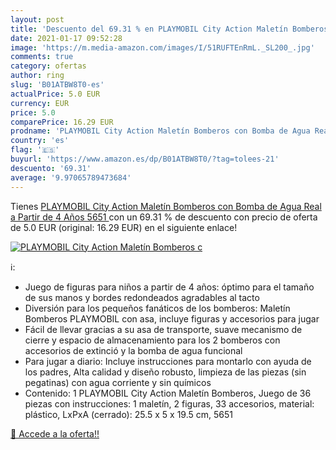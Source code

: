 ```yaml
---
layout: post
title: 'Descuento del 69.31 % en PLAYMOBIL City Action Maletín Bomberos c'
date: 2021-01-17 09:52:28
image: 'https://m.media-amazon.com/images/I/51RUFTEnRmL._SL200_.jpg'
comments: true
category: ofertas
author: ring
slug: 'B01ATBW8T0-es'
actualPrice: 5.0 EUR
currency: EUR
price: 5.0
comparePrice: 16.29 EUR
prodname: 'PLAYMOBIL City Action Maletín Bomberos con Bomba de Agua Real  a Partir de 4 Años  5651 '
country: 'es'
flag: '🇪🇸'
buyurl: 'https://www.amazon.es/dp/B01ATBW8T0/?tag=tolees-21'
descuento: '69.31'
average: '9.97065789473684'
---
```


Tienes [PLAYMOBIL City Action Maletín Bomberos con Bomba de Agua Real  a Partir de 4 Años  5651 ](https://www.amazon.es/dp/B01ATBW8T0/?tag=tolees-21) con un 69.31 % de descuento con precio de oferta de 5.0 EUR (original: 16.29 EUR) en el siguiente enlace!

[![PLAYMOBIL City Action Maletín Bomberos c](https://m.media-amazon.com/images/I/51RUFTEnRmL._SL200_.jpg)](https://www.amazon.es/dp/B01ATBW8T0/?tag=tolees-21)

ℹ️:

- Juego de figuras para niños a partir de 4 años: óptimo para el tamaño de sus manos y bordes redondeados agradables al tacto
- Diversión para los pequeños fanáticos de los bomberos: Maletín Bomberos PLAYMOBIL con asa, incluye figuras y accesorios para jugar
- Fácil de llevar gracias a su asa de transporte, suave mecanismo de cierre y espacio de almacenamiento para los 2 bomberos con accesorios de extinció y la bomba de agua funcional
- Para jugar a diario: Incluye instrucciones para montarlo con ayuda de los padres, Alta calidad y diseño robusto, limpieza de las piezas (sin pegatinas) con agua corriente y sin químicos
- Contenido: 1 PLAYMOBIL City Action Maletín Bomberos, Juego de 36 piezas con instrucciones: 1 maletín, 2 figuras, 33 accesorios, material: plástico, LxPxA (cerrado): 25.5 x 5 x 19.5 cm, 5651

[🛒 Accede a la oferta!!](https://www.amazon.es/dp/B01ATBW8T0/?tag=tolees-21)
